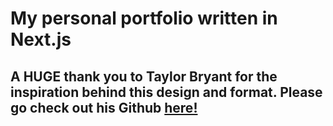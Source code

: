 # My personal portfolio written in Next.js

## A HUGE thank you to Taylor Bryant for the inspiration behind this design and format.  Please go check out his Github [here!](https://github.com/taylorbryant)
